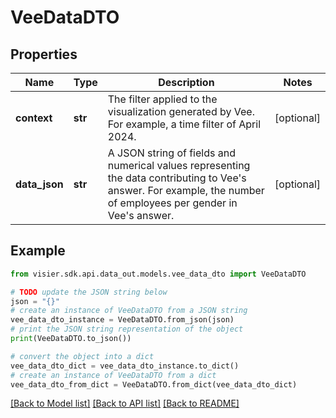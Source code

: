 # VeeDataDTO


## Properties

Name | Type | Description | Notes
------------ | ------------- | ------------- | -------------
**context** | **str** | The filter applied to the visualization generated by Vee. For example, a time filter of April 2024. | [optional] 
**data_json** | **str** | A JSON string of fields and numerical values representing the data contributing to Vee&#39;s answer. For example, the number of employees per gender in Vee&#39;s answer. | [optional] 

## Example

```python
from visier.sdk.api.data_out.models.vee_data_dto import VeeDataDTO

# TODO update the JSON string below
json = "{}"
# create an instance of VeeDataDTO from a JSON string
vee_data_dto_instance = VeeDataDTO.from_json(json)
# print the JSON string representation of the object
print(VeeDataDTO.to_json())

# convert the object into a dict
vee_data_dto_dict = vee_data_dto_instance.to_dict()
# create an instance of VeeDataDTO from a dict
vee_data_dto_from_dict = VeeDataDTO.from_dict(vee_data_dto_dict)
```
[[Back to Model list]](../README.md#documentation-for-models) [[Back to API list]](../README.md#documentation-for-api-endpoints) [[Back to README]](../README.md)


